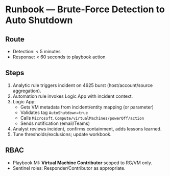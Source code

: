 # Runbook — Brute-Force Detection to Auto Shutdown

## Route
- Detection: < 5 minutes
- Response: < 60 seconds to playbook action

## Steps
1. Analytic rule triggers incident on 4625 burst (host/account/source aggregation).
2. Automation rule invokes Logic App with incident context.
3. Logic App:
   - Gets VM metadata from incident/entity mapping (or parameter)
   - Validates tag `AutoShutdown=true`
   - Calls `Microsoft.Compute/virtualMachines/powerOff/action`
   - Sends notification (email/Teams)
4. Analyst reviews incident, confirms containment, adds lessons learned.
5. Tune thresholds/exclusions; update workbook.

## RBAC
- Playbook MI: **Virtual Machine Contributor** scoped to RG/VM only.
- Sentinel roles: Responder/Contributor as appropriate.
